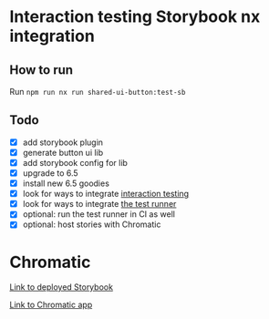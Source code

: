 # Interaction testing Storybook nx integration

## How to run

Run `npm run nx run shared-ui-button:test-sb`

## Todo

- [x] add storybook plugin
- [x] generate button ui lib
- [x] add storybook config for lib
- [x] upgrade to 6.5
- [x] install new 6.5 goodies
- [x] look for ways to integrate [interaction testing](https://storybook.js.org/docs/angular/writing-tests/interaction-testing)
- [x] look for ways to integrate [the test runner](https://storybook.js.org/docs/angular/writing-tests/test-runner)
- [x] optional: run the test runner in CI as well
- [x] optional: host stories with Chromatic

# Chromatic

[Link to deployed Storybook](https://main--62a84ee4f6013d1c5469d5e0.chromatic.com)

[Link to Chromatic app](https://www.chromatic.com/builds?appId=62a84ee4f6013d1c5469d5e0)
